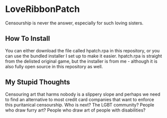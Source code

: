 # LoveRibbonPatch
Censourship is never the answer, especially for such loving sisters.

## How To Install
You can either download the file called hpatch.rpa in this repository, or you can use the bundled installer I set up to make it easier. hpatch.rpa is straight from the delisted original game, but the installer is from me - although it is also fully open source in this repository as well.

## My Stupid Thoughts
Censouring art that harms nobody is a slippery slope and perhaps we need to find an alternative to most credit card companies that want to enforce this puritanical censourship. Who is next? The LGBT community? People who draw furry art? People who draw art of people with disabilities?